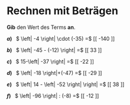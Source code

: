 <!--
version:  0.0.1

language: de

@style
main > *:not(:last-child) {
  margin-bottom: 3rem;
}

input {
    text-align: center;
}

.flex-container {
    display: flex;
    flex-wrap: wrap;
    align-items: stretch;
    gap: 20px;
}

.flex-child {
    flex: 1;
    min-width: 350px;
    margin-right: 20px;
}

@media (max-width: 400px) {
    .flex-child {
        flex: 100%;
        margin-right: 0;
    }
}
@end

formula: \carry   \textcolor{red}{\scriptsize #1}
formula: \digit   \rlap{\carry{#1}}\phantom{#2}#2
formula: \permil  \text{‰}

import: https://raw.githubusercontent.com/LiaTemplates/Tikz-Jax/main/README.md

script: https://cdn.jsdelivr.net/gh/LiaTemplates/Tikz-Jax@main/dist/index.js


tags: Betrag, Negative Zahlen, leicht, sehr niedrig, Angeben

comment: Rechne mit Beträgen von ganzen Zahlen im Kopf.

author: Martin Lommatzsch

-->




# Rechnen mit Beträgen

**Gib** den Wert des Terms **an**.

<section class="flex-container">

<div class="flex-child">

__$a)\;\;$__ $ \left| -4 \right| \cdot (-35) =$ [[  -140  ]]

</div> 
<div class="flex-child">

__$b)\;\;$__ $ \left| -45 - (-12) \right| =$ [[  33  ]]

</div> 
<div class="flex-child">

__$c)\;\;$__ $ 15-\left| -37 \right| =$ [[  -22  ]]

</div> 
<div class="flex-child">

__$d)\;\;$__ $ \left| -18 \right|+(-47) =$ [[  -29  ]]

</div> 
<div class="flex-child">

__$e)\;\;$__ $ \left| 14 - \left| -52 \right| \right| =$ [[  38  ]]

</div> 
<div class="flex-child">

__$f)\;\;$__ $ \left| -96 \right| : (-8) =$ [[  -12  ]]

</div> 
</section>





